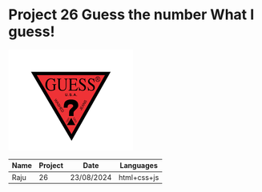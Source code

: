 # Project 26 Guess the number What I guess!

![image](./images/logo2.png)

|Name|Project|Date|Languages|
|---|---|---|---|
|Raju|26|23/08/2024|html+css+js|